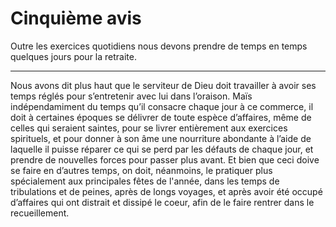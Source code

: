 # Cinquième avis

Outre les exercices quotidiens nous devons prendre de temps en temps quelques jours pour la retraite.

***

Nous avons dit plus haut que le serviteur de Dieu doit travailler à avoir ses temps réglés pour s’entretenir avec lui dans l’oraison. Maïs indépendamiment du temps qu’il consacre chaque jour à ce commerce, il doit à certaines époques se délivrer de toute espèce d’affaires, même de celles qui seraient saintes, pour se livrer entièrement aux exercices spirituels, et pour donner à son âme une nourriture abondante à l’aide de laquelle il puisse réparer ce qui se perd par les défauts de chaque jour, et prendre de nouvelles forces pour passer plus avant. Et bien que ceci doive se faire en d’autres temps, on doit, néanmoins, le pratiquer plus spécialement aux principales fêtes de l'année, dans les temps de tribulations et de peines, après de longs voyages, et après avoir été occupé d’affaires qui ont distrait et dissipé le coeur, afin de le faire rentrer dans le recueillement.

